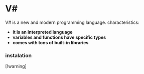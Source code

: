 # V#
V# is a new and modern programming language. 
characteristics:
- **it is an interpreted language**
- **variables and functions have specific types**
- **comes with tons of built-in libraries**

### instalation
 [!warning]
 
